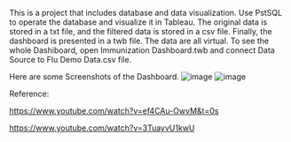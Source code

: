 This is a project that includes database and data visualization. Use PstSQL to operate the database and visualize it in Tableau. The original data is stored in a txt file, and the filtered data is stored in a csv file. Finally, the dashboard is presented in a twb file. The data are all virtual.
To see the whole Dashiboard, open Immunization Dashboard.twb and connect Data Source to Flu Demo Data.csv file.

Here are some Screenshots of the Dashboard.
![image](https://github.com/user-attachments/assets/c5f78c90-c9c7-4cb6-a99e-f427ba285677)
![image](https://github.com/user-attachments/assets/dc100160-b5ff-48ab-a897-5e33d8a5a59e)


Reference: 

https://www.youtube.com/watch?v=ef4CAu-OwvM&t=0s

https://www.youtube.com/watch?v=3TuayvU1kwU

